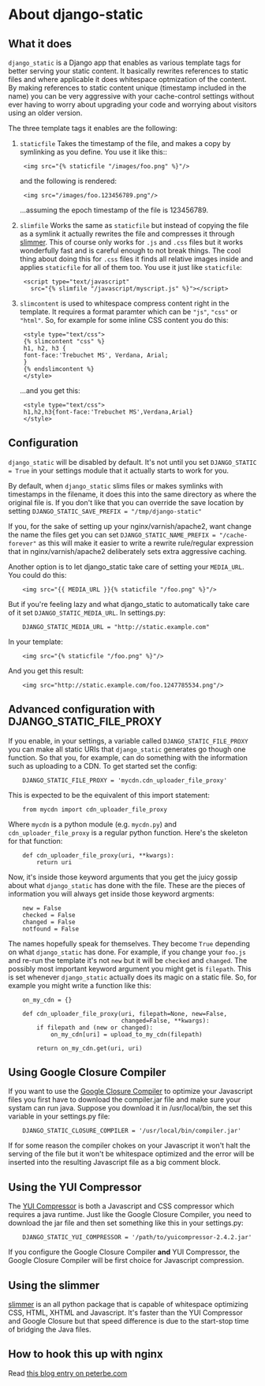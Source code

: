 About django-static
===================

What it does
------------

`django_static` is a Django app that enables as various template tags
for better serving your static content. It basically rewrites
references to static files and where applicable it does whitespace
optmization of the content. By making references to static content
unique (timestamp included in the name) you can be very aggressive
with your cache-control settings without ever having to worry about
upgrading your code and worrying about visitors using an older version.

The three template tags it enables are the following:

1. `staticfile` Takes the timestamp of the file, and makes a copy by
   symlinking as you define. You use it like this::
   
        <img src="{% staticfile "/images/foo.png" %}"/>
	
   and the following is rendered:
   
        <img src="/images/foo.123456789.png"/>
	
   ...assuming the epoch timestamp of the file is 123456789. 
   
2. `slimfile` Works the same as `staticfile` but instead of copying
   the file as a symlink it actually rewrites the file and compresses
   it through [slimmer](http://pypi.python.org/pypi/slimmer/). This of
   course only works for `.js` and `.css` files but it works
   wonderfully fast and is careful enough to not break things. The
   cool thing about doing this for `.css` files it finds all relative
   images inside and applies `staticfile` for all of them too. You use
   it just like `staticfile`:
   
        <script type="text/javascript"
          src="{% slimfile "/javascript/myscript.js" %}"></script>
	  
3. `slimcontent` is used to whitespace compress content right in the
   template. It requires a format paramter which can be `"js"`,
   `"css"` or `"html"`. So, for example for some inline CSS content
   you do this:
   
        <style type="text/css">
        {% slimcontent "css" %}
        h1, h2, h3 { 
	    font-face:'Trebuchet MS', Verdana, Arial; 
        }
        {% endslimcontent %}
        </style>
	
   ...and you get this:
   
        <style type="text/css">
        h1,h2,h3{font-face:'Trebuchet MS',Verdana,Arial}
        </style>
	
	
Configuration
-------------

`django_static` will be disabled by default. It's not until you set
`DJANGO_STATIC = True` in your settings module that it actually starts
to work for you. 

By default, when `django_static` slims files or makes symlinks with
timestamps in the filename, it does this into the same directory as
where the original file is. If you don't like that you can override
the save location by setting
`DJANGO_STATIC_SAVE_PREFIX = "/tmp/django-static"`

If you, for the sake of setting up your nginx/varnish/apache2, want
change the name the files get you can set
`DJANGO_STATIC_NAME_PREFIX = "/cache-forever"` as this will make it easier
to write a rewrite rule/regular expression that in
nginx/varnish/apache2 deliberately sets extra aggressive caching. 

Another option is to let django_static take care of setting your
`MEDIA_URL`. You could do this:

        <img src="{{ MEDIA_URL }}{% staticfile "/foo.png" %}"/>
	
But if you're feeling lazy and what django_static to automatically
take care of it set `DJANGO_STATIC_MEDIA_URL`. In settings.py:

        DJANGO_STATIC_MEDIA_URL = "http://static.example.com"
	
In your template:

        <img src="{% staticfile "/foo.png" %}"/>
	
And you get this result:

        <img src="http://static.example.com/foo.1247785534.png"/>


Advanced configuration with DJANGO_STATIC_FILE_PROXY
----------------------------------------------------

If you enable, in your settings, a variable called
`DJANGO_STATIC_FILE_PROXY` you can make all static URIs that
`django_static` generates go though one function. So that you, for
example, can do something with the information such as uploading to a
CDN. To get started set the config:

        DJANGO_STATIC_FILE_PROXY = 'mycdn.cdn_uploader_file_proxy'
        
This is expected to be the equivalent of this import statement:

        from mycdn import cdn_uploader_file_proxy
        
Where `mycdn` is a python module (e.g. `mycdn.py`) and
`cdn_uploader_file_proxy` is a regular python function. Here's the
skeleton for that function:

        def cdn_uploader_file_proxy(uri, **kwargs):
            return uri
            
Now, it's inside those keyword arguments that you get the juicy gossip
about what `django_static` has done with the file. These are the
pieces of information you will always get inside those keyword
argments:

        new = False
        checked = False
        changed = False
        notfound = False
        
The names hopefully speak for themselves. They become `True` depending
on what `django_static` has done. For example, if you change your
`foo.js` and re-run the template it's not `new` but it will be `checked`
and `changed`. The possibly most important keyword argument you might
get is `filepath`. This is set whenever `django_static` actually does
its magic on a static file. So, for example you might write a function
like this:

        on_my_cdn = {}

        def cdn_uploader_file_proxy(uri, filepath=None, new=False,
                                    changed=False, **kwargs):
            if filepath and (new or changed):
                on_my_cdn[uri] = upload_to_my_cdn(filepath)

            return on_my_cdn.get(uri, uri)


	
Using Google Closure Compiler
-----------------------------

If you want to use the [Google Closure
Compiler](http://code.google.com/closure/compiler/) to optimize your
Javascript files you first have to download the compiler.jar file and
make sure your systam can run java. Suppose you download it in
/usr/local/bin, the set this variable in your settings.py file:

        DJANGO_STATIC_CLOSURE_COMPILER = '/usr/local/bin/compiler.jar'
        
If for some reason the compiler chokes on your Javascript it won't
halt the serving of the file but it won't be whitespace optimized and
the error will be inserted into the resulting Javascript file as a big
comment block.

Using the YUI Compressor
------------------------

The [YUI Compressor](http://developer.yahoo.com/yui/compressor/) is
both a Javascript and CSS compressor which requires a java runtime.
Just like the Google Closure Compiler, you need to download the jar
file and then set something like this in your settings.py:

        DJANGO_STATIC_YUI_COMPRESSOR = '/path/to/yuicompressor-2.4.2.jar'
	
If you configure the Google Closure Compiler **and** YUI Compressor,
the Google Closure Compiler will be first choice for Javascript
compression.

Using the slimmer
-----------------

[slimmer](http://pypi.python.org/pypi/slimmer/) is an all python
package that is capable of whitespace optimizing CSS, HTML, XHTML and
Javascript. It's faster than the YUI Compressor and Google Closure but
that speed difference is due to the start-stop time of bridging the
Java files.
	
How to hook this up with nginx
------------------------------

Read [this blog entry on
peterbe.com](http://www.peterbe.com/plog/serve-your-static-stuff-in-django-with-nginx)


	       
	
   
   
